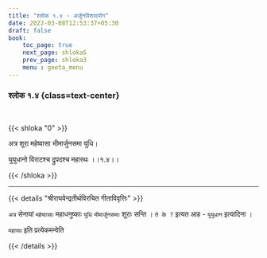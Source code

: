 ```yaml
---
title: "श्लोक १.४ - अर्जुनविशादयोग"
date: 2022-03-08T12:53:37+05:30
draft: false
book:
    toc_page: true
    next_page: shloka5
    prev_page: shloka3
    menu : geeta_menu
---
```



### श्लोक १.४ {class=text-center}

<br/>

{{< shloka  "0"  >}}

अत्र शूरा महेष्वासा भीमार्जुनसमा युधि।

युयुधानो विराटश्च द्रुपदश्च महारथः ।।१.४।।

{{< /shloka >}}

---

{{< details "श्रीराघवेन्द्रतीर्थविरचित गीताविवृत्तिः" >}}

`अत्र` सेनायां `महेष्वासाः` महाधनुष्काः `युधि` `भीमार्जुनसमाः` शूराः सन्ति ।  `ते के ?` इत्यत आह - `युयुधान` इत्यादिना । 

`महारथ` इति प्रत्येकमन्वेति 

{{< /details >}}


